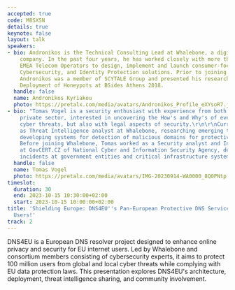 ```yaml
---
accepted: true
code: M8SXSN
details: true
keynote: false
layout: talk
speakers:
- bio: Andronikos is the Technical Consulting Lead at Whalebone, a digital life protection
    company. In the past four years, he has worked closely with more than two dozen
    EMEA Telecom Operators to design, implement and launch consumer-focused DNS-based
    Cybersecurity, and Identity Protection solutions. Prior to joining Whalebone,
    Andronikos was a member of SCYTALE Group and presented his research on Automated
    Deployment of Honeypots at BSides Athens 2018.
  handle: false
  name: Andronikos Kyriakou
  photo: https://pretalx.com/media/avatars/Andronikos_Profile_eXYsoR7.jpg
- bio: "Tomas Vogel is a security enthusiast with experience from both public and
    private sector, interested in uncovering the How's and Why's of ever evolving
    cyber threats, but also with legal aspects of security.\r\n\r\nCurrently working
    as Threat Intelligence analyst at Whalebone, researching emerging threats and
    developing systems for detection of malicious domains for protective DNS solution.
    Before joining Whalebone, Tomas worked as a Security analyst and Incident responder
    at GovCERT.CZ of National Cyber and Information Security Agency, dealing with
    incidents at government entities and critical infrastructure systems."
  handle: false
  name: Tomas Vogel
  photo: https://pretalx.com/media/avatars/IMG-20230914-WA0000_8Q0PNtp.jpg
timeslot:
  duration: 30
  end: 2023-10-15 10:30:00+02:00
  start: 2023-10-15 10:00:00+02:00
title: 'Shielding Europe: DNS4EU''s Pan-European Protective DNS Service for 100 Million
  Users!'
track: 2
---
```


DNS4EU is a European DNS resolver project designed to enhance online privacy and security for EU internet users.
Led by Whalebone and consortium members consisting of cybersecurity experts, it aims to protect 100 million users from global and local cyber threats while complying with EU data protection laws.
This presentation explores DNS4EU's architecture, deployment, threat intelligence sharing, and community involvement.
